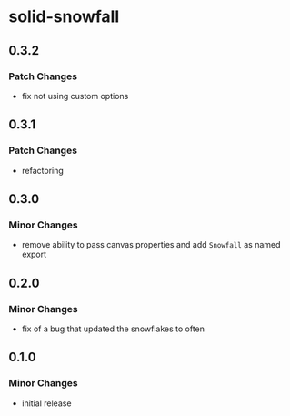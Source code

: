 # solid-snowfall

## 0.3.2

### Patch Changes

- fix not using custom options

## 0.3.1

### Patch Changes

- refactoring

## 0.3.0

### Minor Changes

- remove ability to pass canvas properties and add `Snowfall` as named export

## 0.2.0

### Minor Changes

- fix of a bug that updated the snowflakes to often

## 0.1.0

### Minor Changes

- initial release
